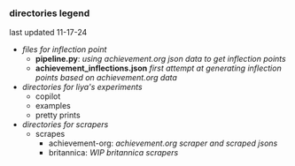 ### directories legend
last updated 11-17-24
- *files for inflection point*
    - **pipeline.py**: *using achievement.org json data to get inflection points*
    - **achievement_inflections.json** *first attempt at generating inflection points based on achievement.org data*
- *directories for liya's experiments*
    - copilot
    - examples
    - pretty prints
- *directories for scrapers*
    - scrapes
        - achievement-org: *achievement.org scraper and scraped jsons*
        - britannica: *WIP britannica scrapers*
